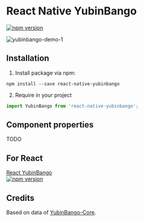 # React Native YubinBango

[![npm version](https://badge.fury.io/js/react-native-yubinbango.svg)](https://badge.fury.io/js/react-native-yubinbango)

![yubinbango-demo-1](https://user-images.githubusercontent.com/475449/102419916-2e14c900-4044-11eb-9d6a-7a6db65f9770.gif)

## Installation

1. Install package via npm:

```
npm install --save react-native-yubinbango
```

2. Require in your project

```javascript
import YubinBango from 'react-native-yubinbango';
```

## Component properties

TODO

## For React

[React YubinBango](https://github.com/shoken0x/react-yubinbango)  
[![npm version](https://badge.fury.io/js/react-yubinbango.svg)](https://badge.fury.io/js/react-yubinbango)

## Credits

Based on data of [YubinBango-Core](https://github.com/yubinbango/yubinbango-core).
